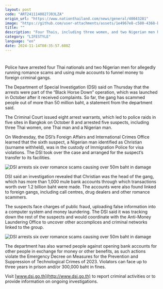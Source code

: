 ```yaml
---
layout: post
code: "ART2411140827J03LZA"
origin_url: "https://www.nationthailand.com/news/general/40043281"
image: "https://github.com/user-attachments/assets/1e4967e8-c580-4368-b6b1-39de8059777a"
title: ""
description: "Four Thais, including three women, and two Nigerian men have been arrested for allegedly swindling many in romance scams"
category: "LIFESTYLE"
language: "en"
date: 2024-11-14T08:35:57.608Z
---
```


# 









Police have arrested four Thai nationals and two Nigerian men for allegedly running romance scams and using mule accounts to funnel money to foreign criminal gangs.

The Department of Special Investigation (DSI) said on Thursday that the arrests were part of the “Black Horse Down” operation, which was launched in October after it received complaints. So far, the gang has scammed people out of more than 50 million baht, a statement from the department said.

The Criminal Court issued eight arrest warrants, which led to police raids in five sites in Bangkok on October 8 and arrested five suspects, including three Thai women, one Thai man and a Nigerian man.

On Wednesday, the DSI’s Foreign Affairs and International Crimes Office learned that the sixth suspect, a Nigerian man identified as Christian (surname withheld), was in the custody of Immigration Police for visa violations. The DSI took over the case and arranged for the suspect’s transfer to its facilities.

  ![DSI arrests six over romance scams causing over 50m baht in damage](https://github.com/user-attachments/assets/6d5fffe8-7585-441a-81e9-022c2f825501)

DSI said an investigation revealed that Christian was the head of the gang, which has more than 1,000 mule bank accounts through which transactions worth over 1.2 billion baht were made. The accounts were also found linked to foreign gangs, including call centres, drug dealers and other romance scammers.

The suspects face charges of public fraud, uploading false information into a computer system and money laundering. The DSI said it was tracking down the rest of the suspects and would coordinate with the Anti-Money Laundering Office to uncover other accomplices and criminal networks linked to the group.

  ![DSI arrests six over romance scams causing over 50m baht in damage](https://github.com/user-attachments/assets/3336220a-cdac-4395-951e-3611e2436658)

The department has also warned people against opening bank accounts for other people in exchange for money or other benefits, as such actions violate the Emergency Decree on Measures for the Prevention and Suppression of Technological Crimes of 2023. Violators can face up to three years in prison and/or 300,000 baht in fines.

Visit [www.dsi.go.th](http://www.dsi.go.th) to report criminal activities or to provide information on ongoing investigations.